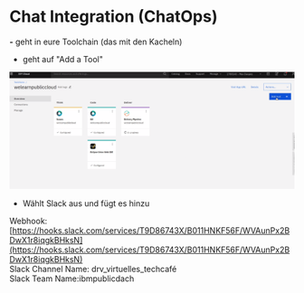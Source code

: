 # Chat Integration \(ChatOps\)

**-** geht in eure Toolchain \(das mit den Kacheln\)

- geht auf "Add a Tool"

![](../../.gitbook/assets/image%20%2827%29.png)

- Wählt Slack aus und fügt es hinzu

Webhook: [https://hooks.slack.com/services/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](https://hooks.slack.com/services/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)  
Slack Channel Name: drv\_virtuelles\_techcafé  
Slack Team Name:ibmpublicdach

